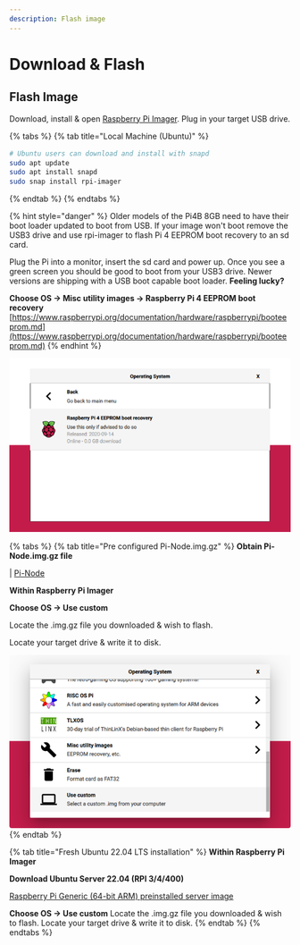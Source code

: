 ```yaml
---
description: Flash image
---
```


# Download & Flash

## Flash Image

Download, install & open [Raspberry Pi Imager](https://github.com/raspberrypi/rpi-imager/releases/latest). Plug in your target USB drive.

{% tabs %}
{% tab title="Local Machine (Ubuntu)" %}
```bash
# Ubuntu users can download and install with snapd
sudo apt update
sudo apt install snapd
sudo snap install rpi-imager
```
{% endtab %}
{% endtabs %}

{% hint style="danger" %}
Older models of the Pi4B 8GB need to have their boot loader updated to boot from USB. If your image won't boot remove the USB3 drive and use rpi-imager to flash Pi 4 EEPROM boot recovery to an sd card.

Plug the Pi into a monitor, insert the sd card and power up. Once you see a green screen you should be good to boot from your USB3 drive. Newer versions are shipping with a USB boot capable boot loader. **Feeling lucky?**

**Choose OS -> Misc utility images -> Raspberry Pi 4 EEPROM boot recovery** [https://www.raspberrypi.org/documentation/hardware/raspberrypi/booteeprom.md](https://www.raspberrypi.org/documentation/hardware/raspberrypi/booteeprom.md)
{% endhint %}

![](<../../../../.gitbook/assets/otgpoltut (1) (1) (3) (1) (1).png>)

{% tabs %}
{% tab title="Pre configured Pi-Node.img.gz" %}
**Obtain Pi-Node.img.gz file**

\| [Pi-Node](https://mainnet.adamantium.online/Pi-Node.img.gz)

**Within Raspberry Pi Imager**

**Choose OS -> Use custom**

Locate the .img.gz file you downloaded & wish to flash.

Locate your target drive & write it to disk.

![](<../../../.gitbook/assets/image-2- (1) (3).png>)
{% endtab %}

{% tab title="Fresh Ubuntu 22.04 LTS installation" %}
**Within Raspberry Pi Imager**

**Download Ubuntu Server 22.04 (RPI 3/4/400)**

[Raspberry Pi Generic (64-bit ARM) preinstalled server image](https://cdimage.ubuntu.com/ubuntu-server/daily-preinstalled/current/jammy-preinstalled-server-arm64+raspi.img.xz)

**Choose OS -> Use custom** Locate the .img.gz file you downloaded & wish to flash. Locate your target drive & write it to disk.
{% endtab %}
{% endtabs %}
